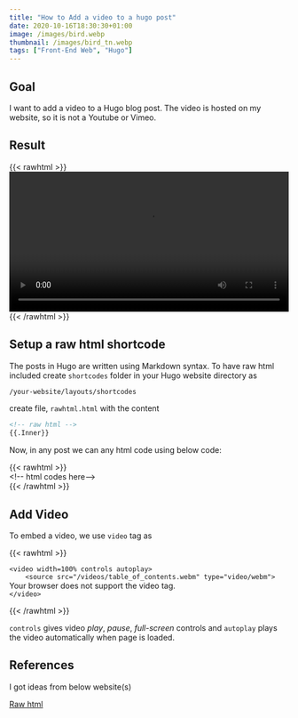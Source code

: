 ```yaml
---
title: "How to Add a video to a hugo post"
date: 2020-10-16T18:30:30+01:00
image: /images/bird.webp
thumbnail: /images/bird_tn.webp
tags: ["Front-End Web", "Hugo"]
---
```


## Goal

I want to add a video to a Hugo blog post. The video is hosted on my website, so it is not a Youtube or Vimeo. 

## Result

{{< rawhtml >}}
<video width=100% >
  <source src="/videos/table_of_contents.webm" type="video/webm">
Your browser does not support the video tag.
</video>
{{< /rawhtml >}}


## Setup a raw html shortcode

The posts in Hugo are written using Markdown syntax. To have raw html included create `shortcodes` folder in your Hugo website directory as

```bash
/your-website/layouts/shortcodes
```

create file, `rawhtml.html` with the content

```html
<!-- raw html -->
{{.Inner}}
```

Now, in any post we can any html code using below code:

\{\{< rawhtml >\}\}    
    \<!-\- html codes here-\->  
\{\{< /rawhtml >\}\}



## Add Video

To embed a video, we use `video` tag as 


\{\{< rawhtml >\}\} 

`<video width=100% controls autoplay>`  
`    <source src="/videos/table_of_contents.webm" type="video/webm">`   
Your browser does not support the video tag.  
`</video>`  

\{\{< /rawhtml >\}\}


`controls` gives video *play*, *pause*, *full-screen* controls and `autoplay` plays the video automatically when page is loaded. 


## References

I got ideas from below website(s)

[Raw html](https://anaulin.org/blog/hugo-raw-html-shortcode/)


